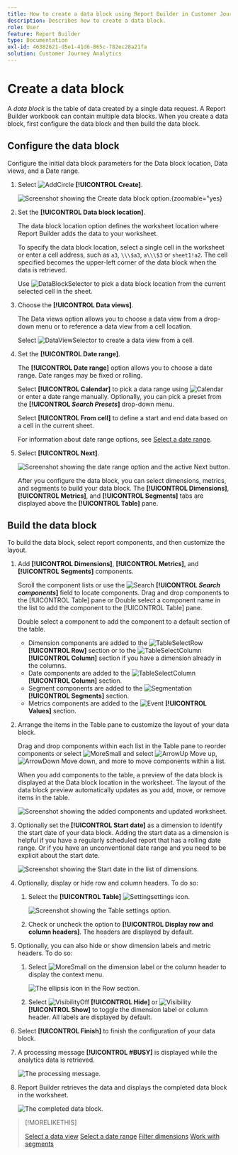 ```yaml
---
title: How to create a data block using Report Builder in Customer Journey Analytics
description: Describes how to create a data block.
role: User
feature: Report Builder
type: Documentation
exl-id: 46382621-d5e1-41d6-865c-782ec28a21fa
solution: Customer Journey Analytics
---
```

# Create a data block

A *data block* is the table of data created by a single data request. A Report Builder workbook can contain multiple data blocks. When you create a data block, first configure the data block and then build the data block.

## Configure the data block

Configure the initial data block parameters for the Data block location, Data views, and a Date range.

1. Select ![AddCircle](/help/assets/icons/AddCircle.svg) **[!UICONTROL Create]**.

    ![Screenshot showing the Create data block option.](./assets/create-datablock.png){zoomable="yes}

1. Set the **[!UICONTROL Data block location]**.

    The data block location option defines the worksheet location where Report Builder adds the data to your worksheet.

    To specify the data block location, select a single cell in the worksheet or enter a cell address, such as `a3`, `\\\$a3`, `a\\\$3` or `sheet1!a2`. The cell specified becomes the upper-left corner of the data block when the data is retrieved.

    Use ![DataBlockSelector](/help/assets/icons/DataBlockSelector.svg) to pick a data block location from the current selected cell in the sheet.

1. Choose the **[!UICONTROL Data views]**.

    The Data views option allows you to choose a data view from a drop-down menu or to reference a data view from a cell location.

    Select ![DataViewSelector](/help/assets/icons/DataViewSelector.svg) to create a data view from a cell.

1. Set the **[!UICONTROL Date range]**.

    The **[!UICONTROL Date range]** option allows you to choose a date range. Date ranges may be fixed or rolling. 

    Select **[!UICONTROL Calendar]** to pick a data range using ![Calendar](/help/assets/icons/Calendar.svg) or enter a date range manually. Optionally, you can pick a preset from the **[!UICONTROL _Search Presets_]** drop-down menu.

    Select **[!UICONTROL From cell]** to define a start and end data based on a cell in the current sheet.

    For information about date range options, see [Select a date range](select-date-range.md).

1. Select **[!UICONTROL Next]**.

    ![Screenshot showing the date range option and the active Next button.](./assets/choose_date_data_view3.png)

    After you configure the data block, you can select dimensions, metrics, and segments to build your data block. The **[!UICONTROL Dimensions]**, **[!UICONTROL Metrics]**, and **[!UICONTROL Segments]** tabs are displayed above the **[!UICONTROL Table]** pane.

## Build the data block

To build the data block, select report components, and then customize the layout.

1. Add **[!UICONTROL Dimensions]**, **[!UICONTROL Metrics]**, and **[!UICONTROL Segments]** components.

    Scroll the component lists or use the ![Search](/help/assets/icons/Search.svg) **[!UICONTROL _Search components_]** field to locate components. Drag and drop components to the [!UICONTROL Table] pane or Double select a component name in the list to add the component to the [!UICONTROL Table] pane.

    Double select a component to add the component to a default section of the table.

    - Dimension components are added to the ![TableSelectRow](/help/assets/icons/TableSelectRow.svg) **[!UICONTROL Row]** section or to the ![TableSelectColumn](/help/assets/icons/TableSelectColumn.svg) **[!UICONTROL Column]** section if you have a dimension already in the columns.
    - Date components are added to the ![TableSelectColumn](/help/assets/icons/TableSelectColumn.svg) **[!UICONTROL Column]** section.
    - Segment components are added to the ![Segmentation](/help/assets/icons/Segmentation.svg) **[!UICONTROL Segments]** section.
    - Metrics components are added to the ![Event](/help/assets/icons/Event.svg) **[!UICONTROL Values]** section.

1. Arrange the items in the Table pane to customize the layout of your data block.

    Drag and drop components within each list in the Table pane to reorder components or select ![MoreSmall](/help/assets/icons/MoreSmall.svg) and select ![ArrowUp](/help/assets/icons/ArrowUp.svg) Move up, ![ArrowDown](/help/assets/icons/ArrowDown.svg) Move down, and more to move components within a list.

    When you add components to the table, a preview of the data block is displayed at the Data block location in the worksheet. The layout of the data block preview automatically updates as you add, move, or remove items in the table.

    ![Screenshot showing the added components and updated worksheet.](./assets/image10.png)


1. Optionally set the **[!UICONTROL Start date]** as a dimension to identify the start date of your data block. Adding the start data as a dimension is helpful if you have a regularly scheduled report that has a rolling date range. Or if you have an unconventional date range and you need to be explicit about the start date.

   ![Screenshot showing the Start date in the list of dimensions.](./assets/start-date-dimension.png)

1. Optionally, display or hide row and column headers. To do so:

   1. Select the **[!UICONTROL Table]** ![Setting](/help/assets/icons/Setting.svg)settings icon.

      ![Screenshot showing the Table settings option.](./assets/table-settings.png)

   1. Check or uncheck the option to **[!UICONTROL Display row and column headers]**. The headers are displayed by default.

1. Optionally, you can also hide or show dimension labels and metric headers. To do so:

   1. Select ![MoreSmall](/help/assets/icons/MoreSmall.svg) on the dimension label or the column header to display the context menu.

      ![The ellipsis icon in the Row section.](./assets/row-heading.png)

   1. Select ![VisibilityOff](/help/assets/icons/VisibilityOff.svg) **[!UICONTROL Hide]** or ![Visibility](/help/assets/icons/Visibility.svg) **[!UICONTROL Show]** to toggle the dimension label or column header. All labels are displayed by default.

1. Select **[!UICONTROL Finish]** to finish the configuration of your data block.

1. A processing message **[!UICONTROL #BUSY]** is displayed while the analytics data is retrieved.

   ![The processing message.](./assets/image11.png)

1. Report Builder retrieves the data and displays the completed data block in the worksheet.

   ![The completed data block.](./assets/image12.png)


>[!MORELIKETHIS]
>
>[Select a data view](select-data-view.md)
>[Select a date range](select-date-range.md)
>[Filter dimensions](filter-dimensions.md)
>[Work with segments](work-with-filters.md)
>
